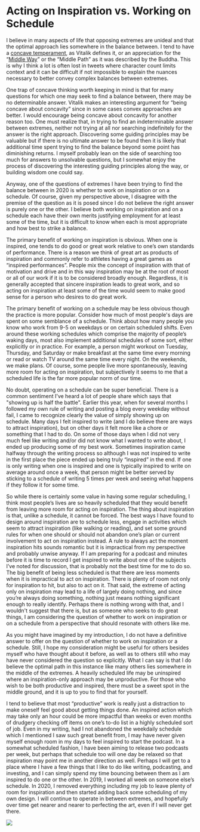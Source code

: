 # Acting on Inspiration vs. Working on Schedule

I believe in many aspects of life that opposing extremes are unideal and that the optimal approach lies somewhere in the balance between. I tend to have a [concave temperament](https://vitalik.ca/general/2020/11/08/concave.html), as Vitalik defines it, or an appreciation for the “[Middle Way](https://en.wikipedia.org/wiki/Middle_Way)” or the “Middle Path” as it was described by the Buddha. This is why I think a lot is often lost in tweets where character count limits context and it can be difficult if not impossible to explain the nuances necessary to better convey complex balances between extremes.

One trap of concave thinking worth keeping in mind is that for many questions for which one may seek to find a balance between, there may be no determinable answer. Vitalik makes an interesting argument for “being concave about concavity” since in some cases convex approaches are better. I would encourage being concave about concavity for another reason too. One must realize that, in trying to find an indeterminable answer between extremes, neither not trying at all nor searching indefinitely for the answer is the right approach. Discovering some guiding principles may be valuable but if there is no ultimate answer to be found then it is likely that additional time spent trying to find the balance beyond some point has diminishing returns. I myself probably lean on the side of searching too much for answers to unsolvable questions, but I somewhat enjoy the process of discovering the interesting guiding principles along the way, or building wisdom one could say.

Anyway, one of the questions of extremes I have been trying to find the balance between in 2020 is whether to work on inspiration or on a schedule. Of course, given my perspective above, I disagree with the premise of the question as it is posed since I do not believe the right answer is purely one or the other. I believe both working on inspiration and on a schedule each have their own merits justifying employment for at least some of the time, but it is difficult to know when each is most appropriate and how best to strike a balance. 

The primary benefit of working on inspiration is obvious. When one is inspired, one tends to do good or great work relative to one’s own standards of performance. There is a reason we think of great art as products of inspiration and commonly refer to athletes having a great games as “inspired performances”. People mix the concept of inspiration with that of motivation and drive and in this way inspiration may be at the root of most or all of our work if it is to be considered broadly enough. Regardless, it is generally accepted that sincere inspiration leads to great work, and so acting on inspiration at least some of the time would seem to make good sense for a person who desires to do great work.

The primary benefit of working on a schedule may be less obvious though the practice is more popular. Consider how much of most people's days are spent on some semblance of a schedule. Think about how many people you know who work from 9-5 on weekdays or on certain scheduled shifts. Even around these working schedules which comprise the majority of people’s waking days, most also implement additional schedules of some sort, either explicitly or in practice. For example, a person might workout on Tuesday, Thursday, and Saturday or make breakfast at the same time every morning or read or watch TV around the same time every night. On the weekends, we make plans. Of course, some people live more spontaneously, leaving more room for acting on inspiration, but subjectively it seems to me that a scheduled life is the far more popular norm of our time.

No doubt, operating on a schedule can be super beneficial. There is a common sentiment I’ve heard a lot of people share which says that "showing up is half the battle". Earlier this year, when for several months I followed my own rule of writing and posting a blog every weekday without fail, I came to recognize clearly the value of simply showing up on schedule. Many days I felt inspired to write (and I do believe there are ways to attract inspiration), but on other days it felt more like a chore or something that I had to do. On some of those days when I did not very much feel like writing and/or did not know what I wanted to write about, I ended up producing some of my best work. Sometimes inspiration came halfway through the writing process so although I was not inspired to write in the first place the piece ended up being truly “inspired” in the end. If one is only writing when one is inspired and one is typically inspired to write on average around once a week, that person might be better served by sticking to a schedule of writing 5 times per week and seeing what happens if they follow it for some time.

So while there is certainly some value in having some regular scheduling, I think most people’s lives are so heavily scheduled that they would benefit from leaving more room for acting on inspiration. The thing about inspiration is that, unlike a schedule, it cannot be forced. The best ways I have found to design around inspiration are to schedule less, engage in activities which seem to attract inspiration (like walking or reading), and set some ground rules for when one should or should not abandon one’s plan or current involvement to act on inspiration instead. A rule to always act the moment inspiration hits sounds romantic but it is impractical from my perspective and probably unwise anyway. If I am preparing for a podcast and minutes before it is time to record I get inspired to write about one of the subjects I’ve noted for discussion, that is probably not the best time for me to do so. The big benefit of being less scheduled is that there are less moments when it is impractical to act on inspiration. There is plenty of room not only for inspiration to hit, but also to act on it. That said, the extreme of acting only on inspiration may lead to a life of largely doing nothing, and since you’re always doing something, nothing just means nothing significant enough to really identify. Perhaps there is nothing wrong with that, and I wouldn't suggest that there is, but as someone who seeks to do great things, I am considering the question of whether to work on inspiration or on a schedule from a perspective that should resonate with others like me.

As you might have imagined by my introduction, I do not have a definitive answer to offer on the question of whether to work on inspiration or a schedule. Still, I hope my consideration might be useful for others besides myself who have thought about it before, as well as to others still who may have never considered the question so explicitly. What I can say is that I do believe the optimal path in this instance like many others lies somewhere in the middle of the extremes. A heavily scheduled life may be uninspired where an inspiration-only approach may be unproductive. For those who wish to be both productive and inspired, there must be a sweet spot in the middle ground, and it is up to you to find that for yourself. 

I tend to believe that most “productive” work is really just a distraction to make oneself feel good about getting things done. An inspired action which may take only an hour could be more impactful than weeks or even months of drudgery checking off items on one’s to-do list in a highly scheduled sort of job. Even in my writing, had I not abandoned the weekdaily schedule which I mentioned I saw such great benefit from, I may have never given myself enough room in my days to feel inspired to start the podcast. In a somewhat scheduled fashion, I have been aiming to release two podcasts per week, but perhaps that schedule too will one day be relaxed so that inspiration may point me in another direction as well. Perhaps I will get to a place where I have a few things that I like to do like writing, podcasting, and investing, and I can simply spend my time bouncing between them as I am inspired to do one or the other. In 2019, I worked all week on someone else’s schedule. In 2020, I removed everything including my job to leave plenty of room for inspiration and then started adding back some scheduling of my own design. I will continue to operate in between extremes, and hopefully over time get nearer and nearer to perfecting the art, even if I will never get there.

[![](https://substackcdn.com/image/fetch/w_1456,c_limit,f_auto,q_auto:good,fl_progressive:steep/https%3A%2F%2Fsubstack-post-media.s3.amazonaws.com%2Fpublic%2Fimages%2F1849e341-b50a-4412-9684-6040a509abbd_1024x576.png)](https://substackcdn.com/image/fetch/f_auto,q_auto:good,fl_progressive:steep/https%3A%2F%2Fsubstack-post-media.s3.amazonaws.com%2Fpublic%2Fimages%2F1849e341-b50a-4412-9684-6040a509abbd_1024x576.png)
